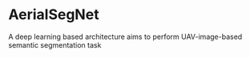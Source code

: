 # AerialSegNet
A deep learning based architecture aims to perform UAV-image-based semantic segmentation task
